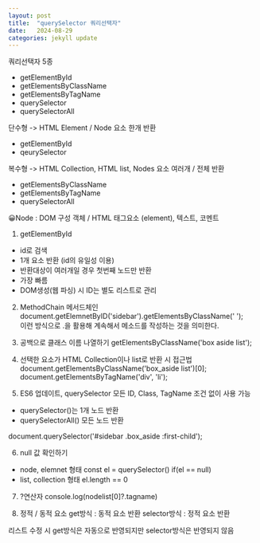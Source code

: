 ```yaml
---
layout: post
title:  "querySelector 쿼리선택자"
date:   2024-08-29
categories: jekyll update
---
```


쿼리선택자 5종
- getElementById
- getElementsByClassName
- getElementsByTagName
- querySelector
- querySelectorAll

단수형 -> HTML Element / Node 요소 한개 반환
- getElementById
- qeurySelector

복수형 -> HTML Collection, HTML list, Nodes 요소 여러개 / 전체 반환
- getElementsByClassName
- getElementsByTagName
- querySelectorAll

😀Node : DOM 구성 객체 / HTML 태그요소 (element), 텍스트, 코멘트

1. getElementById
- id로 검색
- 1개 요소 반환 (id의 유일성 이용)
- 반환대상이 여러개일 경우 첫번째 노드만 반환
- 가장 빠름
- DOM생성(웹 파싱) 시 ID는 별도 리스트로 관리

2. MethodChain 메서드체인
document.getElemnetByID('sidebar').getElementsByClassName(' ');   
이런 방식으로 .을 활용해 계속해서 메소드를 작성하는 것을 의미한다.

3. 공백으로 클래스 이름 나열하기
getElementsByClassName('box aside list');

4. 선택한 요소가 HTML Collection이나 list로 반환 시 접근법
document.getElementsByClassName('box_aside list')[0];
document.getElementsByTagName('div', 'li');

5. ES6 업데이트, querySelector
모든 ID, Class, TagName 조건 없이 사용 가능   
- querySelector()는 1개 노드 반환
- querySelectorAll() 모든 노드 반환

document.querySelector('#sidebar .box_aside :first-child');

6. null 값 확인하기
- node, elemnet 형태
const el = querySelector()
if(el == null)
- list, collection 형태
el.length == 0

7. ?연산자
console.log(nodelist[0]?.tagname)

8. 정적 / 동적 요소
get방식 : 동적 요소 반환
selector방식 : 정적 요소 반환

리스트 수정 시 get방식은 자동으로 반영되지만 selector방식은 반영되지 않음

